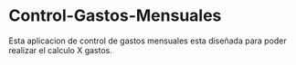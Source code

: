 # Control-Gastos-Mensuales
Esta aplicacion de control de gastos mensuales esta diseñada para poder realizar el calculo X gastos.  
